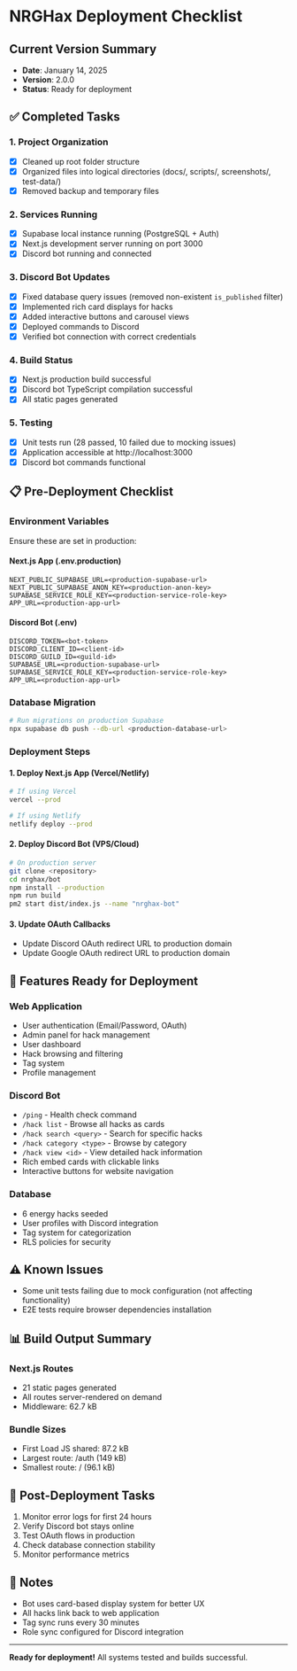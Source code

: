 # NRGHax Deployment Checklist

## Current Version Summary
- **Date**: January 14, 2025
- **Version**: 2.0.0
- **Status**: Ready for deployment

## ✅ Completed Tasks

### 1. Project Organization
- [x] Cleaned up root folder structure
- [x] Organized files into logical directories (docs/, scripts/, screenshots/, test-data/)
- [x] Removed backup and temporary files

### 2. Services Running
- [x] Supabase local instance running (PostgreSQL + Auth)
- [x] Next.js development server running on port 3000
- [x] Discord bot running and connected

### 3. Discord Bot Updates
- [x] Fixed database query issues (removed non-existent `is_published` filter)
- [x] Implemented rich card displays for hacks
- [x] Added interactive buttons and carousel views
- [x] Deployed commands to Discord
- [x] Verified bot connection with correct credentials

### 4. Build Status
- [x] Next.js production build successful
- [x] Discord bot TypeScript compilation successful
- [x] All static pages generated

### 5. Testing
- [x] Unit tests run (28 passed, 10 failed due to mocking issues)
- [x] Application accessible at http://localhost:3000
- [x] Discord bot commands functional

## 📋 Pre-Deployment Checklist

### Environment Variables
Ensure these are set in production:

#### Next.js App (.env.production)
```
NEXT_PUBLIC_SUPABASE_URL=<production-supabase-url>
NEXT_PUBLIC_SUPABASE_ANON_KEY=<production-anon-key>
SUPABASE_SERVICE_ROLE_KEY=<production-service-role-key>
APP_URL=<production-app-url>
```

#### Discord Bot (.env)
```
DISCORD_TOKEN=<bot-token>
DISCORD_CLIENT_ID=<client-id>
DISCORD_GUILD_ID=<guild-id>
SUPABASE_URL=<production-supabase-url>
SUPABASE_SERVICE_ROLE_KEY=<production-service-role-key>
APP_URL=<production-app-url>
```

### Database Migration
```bash
# Run migrations on production Supabase
npx supabase db push --db-url <production-database-url>
```

### Deployment Steps

#### 1. Deploy Next.js App (Vercel/Netlify)
```bash
# If using Vercel
vercel --prod

# If using Netlify
netlify deploy --prod
```

#### 2. Deploy Discord Bot (VPS/Cloud)
```bash
# On production server
git clone <repository>
cd nrghax/bot
npm install --production
npm run build
pm2 start dist/index.js --name "nrghax-bot"
```

#### 3. Update OAuth Callbacks
- Update Discord OAuth redirect URL to production domain
- Update Google OAuth redirect URL to production domain

## 🚀 Features Ready for Deployment

### Web Application
- User authentication (Email/Password, OAuth)
- Admin panel for hack management
- User dashboard
- Hack browsing and filtering
- Tag system
- Profile management

### Discord Bot
- `/ping` - Health check command
- `/hack list` - Browse all hacks as cards
- `/hack search <query>` - Search for specific hacks
- `/hack category <type>` - Browse by category
- `/hack view <id>` - View detailed hack information
- Rich embed cards with clickable links
- Interactive buttons for website navigation

### Database
- 6 energy hacks seeded
- User profiles with Discord integration
- Tag system for categorization
- RLS policies for security

## ⚠️ Known Issues
- Some unit tests failing due to mock configuration (not affecting functionality)
- E2E tests require browser dependencies installation

## 📊 Build Output Summary

### Next.js Routes
- 21 static pages generated
- All routes server-rendered on demand
- Middleware: 62.7 kB

### Bundle Sizes
- First Load JS shared: 87.2 kB
- Largest route: /auth (149 kB)
- Smallest route: / (96.1 kB)

## 🔄 Post-Deployment Tasks
1. Monitor error logs for first 24 hours
2. Verify Discord bot stays online
3. Test OAuth flows in production
4. Check database connection stability
5. Monitor performance metrics

## 📝 Notes
- Bot uses card-based display system for better UX
- All hacks link back to web application
- Tag sync runs every 30 minutes
- Role sync configured for Discord integration

---

**Ready for deployment!** All systems tested and builds successful.